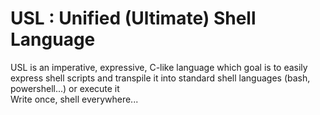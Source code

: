 # USL : Unified (Ultimate) Shell Language

USL is an imperative, expressive, C-like language which goal is to easily express shell scripts and transpile it into
standard shell languages (bash, powershell...) or execute it\
Write once, shell everywhere...